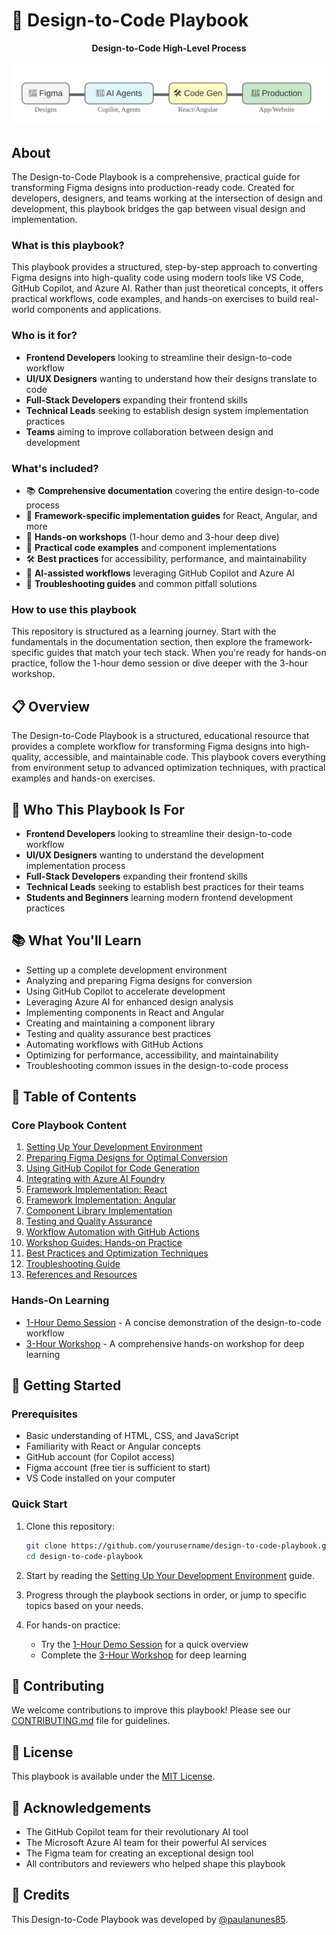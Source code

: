 # 🎨 Design-to-Code Playbook

<p align="center">
  <strong>Design-to-Code High-Level Process</strong>
</p>
<p align="center">
  <img alt="Design-to-Code Process Diagram" src="images/design-to-code-process.svg"/>
</p>

## About

The Design-to-Code Playbook is a comprehensive, practical guide for transforming Figma designs into production-ready code. Created for developers, designers, and teams working at the intersection of design and development, this playbook bridges the gap between visual design and implementation.

### What is this playbook?

This playbook provides a structured, step-by-step approach to converting Figma designs into high-quality code using modern tools like VS Code, GitHub Copilot, and Azure AI. Rather than just theoretical concepts, it offers practical workflows, code examples, and hands-on exercises to build real-world components and applications.

### Who is it for?

- **Frontend Developers** looking to streamline their design-to-code workflow
- **UI/UX Designers** wanting to understand how their designs translate to code
- **Full-Stack Developers** expanding their frontend skills
- **Technical Leads** seeking to establish design system implementation practices
- **Teams** aiming to improve collaboration between design and development

### What's included?

- 📚 **Comprehensive documentation** covering the entire design-to-code process
- 🧩 **Framework-specific implementation guides** for React, Angular, and more
- 🧪 **Hands-on workshops** (1-hour demo and 3-hour deep dive)
- 🔧 **Practical code examples** and component implementations
- 🛠️ **Best practices** for accessibility, performance, and maintainability
- 🤖 **AI-assisted workflows** leveraging GitHub Copilot and Azure AI
- 🧠 **Troubleshooting guides** and common pitfall solutions

### How to use this playbook

This repository is structured as a learning journey. Start with the fundamentals in the documentation section, then explore the framework-specific guides that match your tech stack. When you're ready for hands-on practice, follow the 1-hour demo session or dive deeper with the 3-hour workshop.

## 📋 Overview

The Design-to-Code Playbook is a structured, educational resource that provides a complete workflow for transforming Figma designs into high-quality, accessible, and maintainable code. This playbook covers everything from environment setup to advanced optimization techniques, with practical examples and hands-on exercises.

## 🎯 Who This Playbook Is For

- **Frontend Developers** looking to streamline their design-to-code workflow
- **UI/UX Designers** wanting to understand the development implementation process
- **Full-Stack Developers** expanding their frontend skills
- **Technical Leads** seeking to establish best practices for their teams
- **Students and Beginners** learning modern frontend development practices

## 📚 What You'll Learn

- Setting up a complete development environment
- Analyzing and preparing Figma designs for conversion
- Using GitHub Copilot to accelerate development
- Leveraging Azure AI for enhanced design analysis
- Implementing components in React and Angular
- Creating and maintaining a component library
- Testing and quality assurance best practices
- Automating workflows with GitHub Actions
- Optimizing for performance, accessibility, and maintainability
- Troubleshooting common issues in the design-to-code process

## 📖 Table of Contents

### Core Playbook Content

1. [Setting Up Your Development Environment](docs/01-environment/README.md)
2. [Preparing Figma Designs for Optimal Conversion](docs/02-figma-prep/README.md)
3. [Using GitHub Copilot for Code Generation](docs/03-copilot/README.md)
4. [Integrating with Azure AI Foundry](docs/04-azure-ai/README.md)
5. [Framework Implementation: React](docs/05-react/README.md)
6. [Framework Implementation: Angular](docs/06-angular/README.md)
7. [Component Library Implementation](docs/07-component-library/README.md)
8. [Testing and Quality Assurance](docs/08-testing/README.md)
9. [Workflow Automation with GitHub Actions](docs/09-github-actions/README.md)
10. [Workshop Guides: Hands-on Practice](docs/10-workshops/README.md)
11. [Best Practices and Optimization Techniques](docs/11-best-practices/README.md)
12. [Troubleshooting Guide](docs/12-troubleshooting/README.md)
13. [References and Resources](docs/13-resources/README.md)

### Hands-On Learning

- [1-Hour Demo Session](demos/01-hour-session/README.md) - A concise demonstration of the design-to-code workflow
- [3-Hour Workshop](workshops/03-hour-workshop/README.md) - A comprehensive hands-on workshop for deep learning

## 🚀 Getting Started

### Prerequisites

- Basic understanding of HTML, CSS, and JavaScript
- Familiarity with React or Angular concepts
- GitHub account (for Copilot access)
- Figma account (free tier is sufficient to start)
- VS Code installed on your computer

### Quick Start

1. Clone this repository:
   ```bash
   git clone https://github.com/yourusername/design-to-code-playbook.git
   cd design-to-code-playbook
   ```

2. Start by reading the [Setting Up Your Development Environment](docs/01-environment/README.md) guide.

3. Progress through the playbook sections in order, or jump to specific topics based on your needs.

4. For hands-on practice:
   - Try the [1-Hour Demo Session](demos/01-hour-session/README.md) for a quick overview
   - Complete the [3-Hour Workshop](workshops/03-hour-workshop/README.md) for deep learning

## 🤝 Contributing

We welcome contributions to improve this playbook! Please see our [CONTRIBUTING.md](CONTRIBUTING.md) file for guidelines.

## 📄 License

This playbook is available under the [MIT License](LICENSE).

## 🙏 Acknowledgements

- The GitHub Copilot team for their revolutionary AI tool
- The Microsoft Azure AI team for their powerful AI services
- The Figma team for creating an exceptional design tool
- All contributors and reviewers who helped shape this playbook

## 👤 Credits

This Design-to-Code Playbook was developed by [@paulanunes85](https://github.com/paulanunes85).